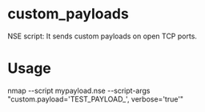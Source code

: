 # custom_payloads
NSE script: It sends custom payloads on open TCP ports.

# Usage
nmap <options> --script mypayload.nse --script-args "custom.payload='TEST_PAYLOAD_', verbose='true'"
